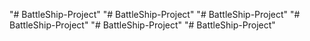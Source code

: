 "# BattleShip-Project" 
"# BattleShip-Project" 
"# BattleShip-Project" 
"# BattleShip-Project" 
"# BattleShip-Project" 
"# BattleShip-Project" 
